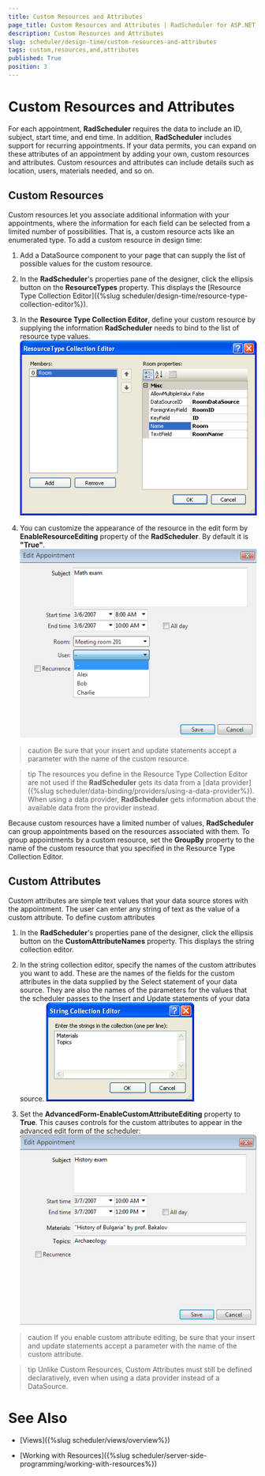 ```yaml
---
title: Custom Resources and Attributes
page_title: Custom Resources and Attributes | RadScheduler for ASP.NET AJAX Documentation
description: Custom Resources and Attributes
slug: scheduler/design-time/custom-resources-and-attributes
tags: custom,resources,and,attributes
published: True
position: 3
---
```


# Custom Resources and Attributes



For each appointment, **RadScheduler** requires the data to include an ID, subject, start time, and end time. In addition, **RadScheduler** includes support for recurring appointments. If your data permits, you can expand on these attributes of an appointment by adding your own, custom resources and attributes. Custom resources and attributes can include details such as location, users, materials needed, and so on.

## Custom Resources

Custom resources let you associate additional information with your appointments, where the information for each field can be selected from a limited number of possibilities. That is, a custom resource acts like an enumerated type. To add a custom resource in design time:

1. Add a DataSource component to your page that can supply the list of possible values for the custom resource.

1. In the **RadScheduler**'s properties pane of the designer, click the ellipsis button on the **ResourceTypes** property. This displays the [Resource Type Collection Editor]({%slug scheduler/design-time/resource-type-collection-editor%}).

1. In the **Resource Type Collection Editor**, define your custom resource by supplying the information **RadScheduler** needs to bind to the list of resource type values.
![Resource Type Collection Editor](images/scheduler_resourcetypecollectioneditor.png)

1. You can customize the appearance of the resource in the edit form by **EnableResourceEditing** property of the **RadScheduler**. By default it is **"True"**.
![Resource Edit Form](images/scheduler_resourceeditform.png)

>caution Be sure that your insert and update statements accept a parameter with the name of the custom resource.
>


>tip The resources you define in the Resource Type Collection Editor are not used if the **RadScheduler** gets its data from a [data provider]({%slug scheduler/data-binding/providers/using-a-data-provider%}). When using a data provider, **RadScheduler** gets information about the available data from the provider instead.
>


Because custom resources have a limited number of values, **RadScheduler** can group appointments based on the resources associated with them. To group appointments by a custom resource, set the **GroupBy** property to the name of the custom resource that you specified in the Resource Type Collection Editor.

## Custom Attributes

Custom attributes are simple text values that your data source stores with the appointment. The user can enter any string of text as the value of a custom attribute. To define custom attributes

1. In the **RadScheduler**'s properties pane of the designer, click the ellipsis button on the **CustomAttributeNames** property. This displays the string collection editor.

1. In the string collection editor, specify the names of the custom attributes you want to add. These are the names of the fields for the custom attributes in the data supplied by the Select statement of your data source. They are also the names of the parameters for the values that the scheduler passes to the Insert and Update statements of your data source.
![Custom Attributes](images/scheduler_customattributes.png)

1. Set the **AdvancedForm-EnableCustomAttributeEditing** property to **True**. This causes controls for the custom attributes to appear in the advanced edit form of the scheduler:
![Custom Attribute Editor](images/scheduler_customattributeeditor.png)

>caution If you enable custom attribute editing, be sure that your insert and update statements accept a parameter with the name of the custom attribute.
>


>tip Unlike Custom Resources, Custom Attributes must still be defined declaratively, even when using a data provider instead of a DataSource.
>


# See Also

 * [Views]({%slug scheduler/views/overview%})

 * [Working with Resources]({%slug scheduler/server-side-programming/working-with-resources%})
